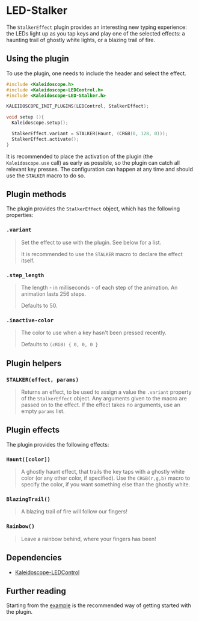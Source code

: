 # LED-Stalker

The `StalkerEffect` plugin provides an interesting new typing experience: the
LEDs light up as you tap keys and play one of the selected effects: a haunting
trail of ghostly white lights, or a blazing trail of fire.

## Using the plugin

To use the plugin, one needs to include the header and select the effect.

```c++
#include <Kaleidoscope.h>
#include <Kaleidoscope-LEDControl.h>
#include <Kaleidoscope-LED-Stalker.h>

KALEIDOSCOPE_INIT_PLUGINS(LEDControl, StalkerEffect);

void setup (){
  Kaleidoscope.setup();

  StalkerEffect.variant = STALKER(Haunt, (CRGB(0, 128, 0)));
  StalkerEffect.activate();
}
```

It is recommended to place the activation of the plugin (the `Kaleidoscope.use`
call) as early as possible, so the plugin can catch all relevant key presses.
The configuration can happen at any time and should use the `STALKER` macro to
do so.

## Plugin methods

The plugin provides the `StalkerEffect` object, which has the following
properties:

### `.variant`

> Set the effect to use with the plugin. See below for a list.
>
> It is recommended to use the `STALKER` macro to declare the effect itself.

### `.step_length`

> The length - in milliseconds - of each step of the animation. An animation
> lasts 256 steps.
>
> Defaults to 50.

### `.inactive-color`

> The color to use when a key hasn't been pressed recently.
>
> Defaults to `(cRGB) { 0, 0, 0 }`

## Plugin helpers

### `STALKER(effect, params)`

> Returns an effect, to be used to assign a value the `.variant` property of the
> `StalkerEffect` object. Any arguments given to the macro are passed on
> to the effect. If the effect takes no arguments, use an empty `params` list.

## Plugin effects

The plugin provides the following effects:

### `Haunt([color])`

> A ghostly haunt effect, that trails the key taps with a ghostly white color
> (or any other color, if specified). Use the `CRGB(r,g,b)` macro to specify the
> color, if you want something else than the ghostly white.

### `BlazingTrail()`

> A blazing trail of fire will follow our fingers!

### `Rainbow()`

> Leave a rainbow behind, where your fingers has been!

## Dependencies

* [Kaleidoscope-LEDControl](LEDControl.md)

## Further reading

Starting from the [example][plugin:example] is the recommended way of getting
started with the plugin.

 [plugin:example]: /examples/LEDs/LED-Stalker/LED-Stalker.ino
